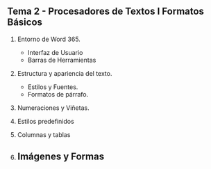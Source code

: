 ## **Tema 2 - Procesadores de Textos I Formatos Básicos**

1. Entorno de Word 365.
	- Interfaz de Usuario
	- Barras de Herramientas
	
2. Estructura y apariencia del texto.
	- Estilos y Fuentes. 
	- Formatos de párrafo.
 3. Numeraciones y Viñetas.
 4. Estilos predefinidos
 5. Columnas y tablas
 6. Imágenes y Formas
	-  


<!--stackedit_data:
eyJoaXN0b3J5IjpbMTUyMzM5NTA3MSwxMDIyOTg0MjM0LDgwOD
E1MDgxM119
-->